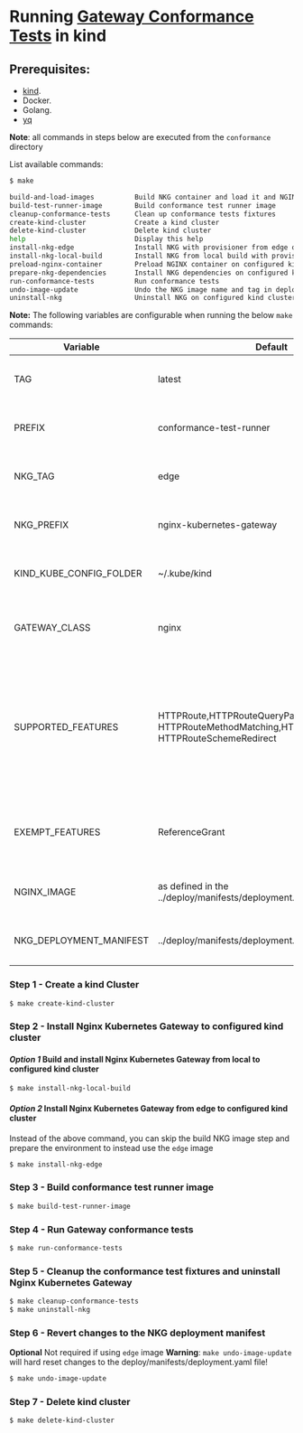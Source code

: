 # Running [Gateway Conformance Tests](https://gateway-api.sigs.k8s.io/concepts/conformance/#3-conformance-tests) in kind

## Prerequisites:

* [kind](https://kind.sigs.k8s.io/).
* Docker.
* Golang.
* [yq](https://github.com/mikefarah/yq/#install)

**Note**: all commands in steps below are executed from the ```conformance``` directory

List available commands:

```bash
$ make

build-and-load-images          Build NKG container and load it and NGINX container on configured kind cluster
build-test-runner-image        Build conformance test runner image
cleanup-conformance-tests      Clean up conformance tests fixtures
create-kind-cluster            Create a kind cluster
delete-kind-cluster            Delete kind cluster
help                           Display this help
install-nkg-edge               Install NKG with provisioner from edge on configured kind cluster
install-nkg-local-build        Install NKG from local build with provisioner on configured kind cluster
preload-nginx-container        Preload NGINX container on configured kind cluster
prepare-nkg-dependencies       Install NKG dependencies on configured kind cluster
run-conformance-tests          Run conformance tests
undo-image-update              Undo the NKG image name and tag in deployment manifest
uninstall-nkg                  Uninstall NKG on configured kind cluster
```

**Note:** The following variables are configurable when running the below `make` commands:

| Variable  | Default | Description |
| ------------- | ------------- | ------------- |
| TAG | latest  | The tag for the conformance test image |
| PREFIX | conformance-test-runner | The prefix for the conformance test image |
| NKG_TAG  | edge  | The tag for the locally built NKG image |
| NKG_PREFIX | nginx-kubernetes-gateway  | The prefix for the locally built NKG image |
| KIND_KUBE_CONFIG_FOLDER | ~/.kube/kind  | The location of the kubeconfig folder |
| GATEWAY_CLASS | nginx | The gateway class that should be used for the tests |
| SUPPORTED_FEATURES | HTTPRoute,HTTPRouteQueryParamMatching, HTTPRouteMethodMatching,HTTPRoutePortRedirect, HTTPRouteSchemeRedirect | The supported features that should be tested by the conformance tests. Ensure the list is comma separated with no spaces. |
| EXEMPT_FEATURES | ReferenceGrant | The features that should not be tested by the conformance tests |
| NGINX_IMAGE | as defined in the ../deploy/manifests/deployment.yaml file  | The NGINX image for the NKG deployments |
| NKG_DEPLOYMENT_MANIFEST | ../deploy/manifests/deployment.yaml | The location of the NKG deployment manifest |

### Step 1 - Create a kind Cluster

```bash
$ make create-kind-cluster
```
### Step 2 - Install Nginx Kubernetes Gateway to configured kind cluster

#### *Option 1* Build and install Nginx Kubernetes Gateway from local to configured kind cluster
```bash
$ make install-nkg-local-build
```

#### *Option 2* Install Nginx Kubernetes Gateway from edge to configured kind cluster
Instead of the above command, you can skip the build NKG image step and prepare the environment to instead
use the `edge` image

```bash
$ make install-nkg-edge
```

### Step 3 - Build conformance test runner image
```bash
$ make build-test-runner-image
```

### Step 4 - Run Gateway conformance tests
```bash
$ make run-conformance-tests
```

### Step 5 - Cleanup the conformance test fixtures and uninstall Nginx Kubernetes Gateway
```bash
$ make cleanup-conformance-tests
$ make uninstall-nkg
```

### Step 6 - Revert changes to the NKG deployment manifest
**Optional** Not required if using `edge` image
**Warning**: `make undo-image-update` will hard reset changes to the deploy/manifests/deployment.yaml file!
```bash
$ make undo-image-update
```

### Step 7 - Delete kind cluster
```bash
$ make delete-kind-cluster
```
